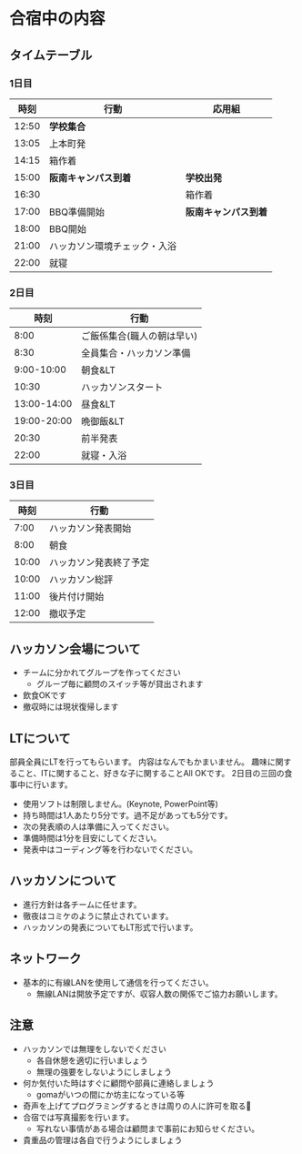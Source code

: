 # 合宿中の内容


## タイムテーブル

### 1日目

時刻|行動|応用組
---|---|---
12:50|**学校集合** |
13:05|上本町発 |
14:15|箱作着 |
15:00|**阪南キャンパス到着** |**学校出発**
16:30||箱作着
17:00|BBQ準備開始|**阪南キャンパス到着**
18:00|BBQ開始 |
21:00|ハッカソン環境チェック・入浴|
22:00|就寝|

### 2日目

時刻|行動
---|---
8:00|ご飯係集合(職人の朝は早い)
8:30|全員集合・ハッカソン準備
9:00-10:00|朝食&LT
10:30|ハッカソンスタート
13:00-14:00|昼食&LT
19:00-20:00|晩御飯&LT
20:30|前半発表
22:00|就寝・入浴

### 3日目

時刻|行動
---|---
7:00|ハッカソン発表開始
8:00|朝食
10:00|ハッカソン発表終了予定
10:00|ハッカソン総評
11:00|後片付け開始
12:00|撤収予定


## ハッカソン会場について

- チームに分かれてグループを作ってください
  - グループ毎に顧問のスイッチ等が貸出されます
- 飲食OKです
- 撤収時には現状復帰します


## LTについて

部員全員にLTを行ってもらいます。
内容はなんでもかまいません。
趣味に関すること、ITに関すること、好きな子に関することAll OKです。
2日目の三回の食事中に行います。

- 使用ソフトは制限しません。(Keynote, PowerPoint等)
- 持ち時間は1人あたり5分です。過不足があっても5分です。
- 次の発表順の人は準備に入ってください。
- 準備時間は1分を目安にしてください。
- 発表中はコーディング等を行わないでください。


## ハッカソンについて

- 進行方針は各チームに任せます。
- 徹夜はコミケのように禁止されています。
- ハッカソンの発表についてもLT形式で行います。


## ネットワーク

- 基本的に有線LANを使用して通信を行ってください。
  - 無線LANは開放予定ですが、収容人数の関係でご協力お願いします。


## 注意

- ハッカソンでは無理をしないでください
  - 各自休憩を適切に行いましょう
  - 無理の強要をしないようにしましょう
- 何か気付いた時はすぐに顧問や部員に連絡しましょう
  - gomaがいつの間にか坊主になっている等
- 奇声を上げてプログラミングするときは周りの人に許可を取る
- 合宿では写真撮影を行います。
  - 写れない事情がある場合は顧問まで事前にお知らせください。
- 貴重品の管理は各自で行うようにしましょう
